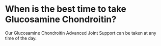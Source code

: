# When is the best time to take Glucosamine Chondroitin?

Our Glucosamine Chondroitin Advanced Joint Support can be taken at any time of the day.